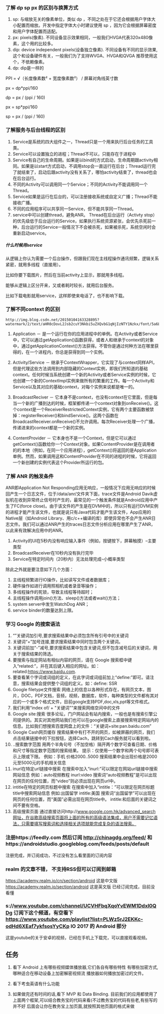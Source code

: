 ### 了解 dp sp px 的区别与换算方式

1. sp: 与缩放无关的像素单位，类似 dp ，不同之处在于它还会根据用户字体大小配置而缩放。开发中指定字体大小时建议使用 sp ，因为它会根据屏幕密度和用户字体配置而适配。
2.  px: pixels(像素). 不同设备显示效果相同，一般我们HVGA代表320x480像素，这个用的比较多。
3.  dip: device independent pixels(设备独立像素). 不同设备有不同的显示效果,这个和设备硬件有关，一般我们为了支持WVGA、HVGA和QVGA 推荐使用这个，不依赖像素。 
4.  dp: dip是一样的
     
PPI = √（长度像素数² + 宽度像素数²） / 屏幕对角线英寸数
     
px = dp*ppi/160
     
dp = px / (ppi / 160)

px = sp*ppi/160

sp = px / (ppi / 160)


### 了解服务与后台线程的区别

1.  Service是系统的四大组件之一，Thread只是一个用来执行后台任务的工具类。
2.  Service可以设置独立的进程；Thread不可以，只能存在于进程中
3.  Service有自己的生命周期。如果是以bind的方式启动，生命周期跟activity相同。如果是以start方式启动，不调用stop会一直运行在后台；Thread运行完了就结束了，启动后跟activity没有关系了，哪怕activity结束了，thread也会在后台运行。
4.  不同的Activity可以调用同一个Service；不同的Activity不能调用同一个Thread。
5.  Service如果是运行在后台的，可以注册接收系统或自定义广播；Thread不能接收广播。
6.  不同的应用程序可以共享同一Service，但不能共享同一Thread。
7.  service中可以创建thread，避免ANR。
Thread在后台运行（Activty stop）的优先级低于后台运行的Service，如果执行系统资源紧张，会优先杀死前一种，后台运行的Service一般情况下不会被杀死，如果被杀死，系统空闲时会重新启动service。


#####  什么时候用service

从逻辑上你认为需要一个后台操作，但跟我们现在主线程操作通讯频繁，逻辑关系紧密，就用多线程（直接用）。

比如你要下载图片，然后在当前activity上显示，那就用多线程。

能够从逻辑上区分开来，又或者耗时较长，就用后台服务。

比如下载电影就用service，这样即使来电话了，也不影响下载。


### 了解不同context 的区别

    http://img.blog.csdn.net/20150104163328895?watermark/2/text/aHR0cDovL2Jsb2cuY3Nkbi5uZXQvbG1qNjIzNTY1Nzkx/font/5a6L5L2T/fontsize/400/fill/I0JBQkFCMA==/dissolve/70/gravity/Center
    
1. Application － 是一个运行在你的应用进程中的单例。在Activity或者Service中，它可以通过getApplication()函数获得，或者人和继承于context的对象中，通过getApplicationContext()方法获得。不管你是通过何种方法在哪里获得的，在一个进程内，你总是获得到同一个实例。

2. Activity/Service －
继承于ContextWrapper，它实现了与context同样API，但是代理这些方法调用到内部隐藏的Context实例，即我们所知道的基础context。任何时候当系统创建一个新的Activity或者Service实例的时候，它也创建一个新的ContextImpl实例来做所有的繁重的工作。每一个Activity和Service以及其对应的基础context，对每个实例来说都是唯一的。

3. BroadcastReciver － 它本身不是context，也没有context在它里面，但是每当一个新的广播到达的时候，框架都传递一个context对象到onReceive()。这个context是一个ReceiverRestrictedContext实例，它有两个主要函数被禁掉：registerReceiver()和bindService()。这两个函数在BroadcastReceiver.onReceive()不允许调用。每次Receiver处理一个广播，传递进来的context都是一个新的实例。

4. ContentProvider － 它本身也不是一个Context，但是它可以通过getContext()函数给你一个Context对象。如果ContentProvider是在调用者的的本地（例如，在同一个应用进程），getContext()将返回的是Application单例。然而，如果调用这和ContentProvider在不同的进程的时候，它将返回一个新创建的实例代表这个Provider所运行的包。

### 了解 ANR 的触发条件

 ANR即Application Not
Responding应用无响应，一般情况下应用无响应的时候回产生一个日志文件，位于/data/anr/文件夹下面，trace文件是Android Davik虚拟机在收到异常终止信号时产生的，最常见的一个触发条件就是Android应用中产生了FC(force close)。由于该文件的产生是在DVM中的，所以只有运行DVM实例的进程才能产生该文件，也就是说只有Java代码才能产生该文件，App应用的Native层（如Android Library、用c/c++编译的库）即使异常也不会产生ANR日志文件。我们可以通过ANR产生的traces日志文件分析应用在哪里产生了ANR，以此来有效解决应用中的ANR。

1. Activity的UI在5秒内没有响应输入事件（例如，按键按下，屏幕触摸）–主要类型
2. BroadcastReceiver在10秒内没有执行完毕
3. Service在特定时间内（20秒内）无法处理完成–小概率类型

除此之外就是要注意如下几个方面：
1. 主线程频繁进行IO操作，比如读写文件或者数据库；
2. 硬件操作如进行调用照相机或者录音等操作；
3. 多线程操作的死锁，导致主线程等待超时；
4. 主线程操作调用join()方法、sleep()方法或者wait()方法；
5. system server中发生WatchDog ANR；
6. service binder的数量达到上限。

### 学习 Google 的搜索语法    

1. “”关键词加引号,要求搜索结果中必须包含所有引号中的关键词
2. 关键词“+”加号连接,要求搜索结果中同时包含两个关键词。
3. 关键词前加“-”减号,要求搜索结果中包含关键词,但不包含减号后的关键词，用关于搜索结果的筛选。
4. 要搜索与指定网站有相似内容的网页，请在 Google 搜索框中键入“related:”，并在其后键入相应的网址。如：related:https://www.baidu.com.
5. 要查看某个字词或词组的定义，在此字词或词组前加上“define:”即可。请注意，搜索结果会提供整个词组的定义。如：define: SSR
6. Google filetype文件搜索
网络上的信息以各种形式存在，有网页文本，图片，DOC，PDF文档，音频，视频，数据库，软件，每种类型的文件都有其对应的一个或多个格式文件，目前google支持PDF,doc,xls,ppt等文件格式。
7. 我们利用“index of/ + "关键词"”来搜索网络空间中的文件
8. Google site:搜索
很多论坛，门户网站会有站内搜索，一般也是有搜索引擎公司提供的。其实对其他网站我们也可以在google搜索上直接搜索特定网站内的信息。比如我们想搜索百度网盘上的文件：“关键词+site:pan.baidu.com”
9. Google Cash网页缓存
搜索结果中有打不开的网页，如被屏蔽的网页，我们点击结果链接中的下拉按钮，选择Cach，跳转到Cach服务就可以看到啦。
10. ..搜索数字范围
用两个半角句号（不加空格）隔开两个数字可查看日期、价格和尺寸等指定数字范围的搜索结果。
提示：仅使用一个数字和两个句号即可表示上限或下限。
例如：手机 价格2000..5000 搜索结果中会出现价格是2000元至5000元的手机相关信息 
11. inurl在特定url链接中搜索
在搜索中加入“inurl:”可以限定在网站url链接中搜索网站信息
例如：auto视频教程 inurl:video
搜索词“auto视频教程”是可以出现在网页的任何位置，而“video”则必须出现在网页url中。
12. intitle在特定的网页标题中搜索
在搜索中加入“intitle：”可以限定在网页标题title中搜索网站信息
例如:出国留学 intitle:美国
搜索词“出国留学”可以出现在网页的任何位置，而“美国”必需出现在网页title中。
intitle:和后面的关键词之间不要有空格。
13. 高级搜索页面
通过直接访问http://www.google.com.hk/advanced_search网址，在谷歌高级搜索页面将上面的所有的高级语法集成，用户不需要记忆语法，只需要填写搜索词和选择相关选项就能完成复杂的语法搜索。

###  注册https://feedly.com 然后订阅 http://chinagdg.org/feed/ 和https://androidstudio.googleblog.com/feeds/posts/default
注册完成，并订阅成功，不过没有怎么看里面的订阅内容

### realm 的文章不错， 不支持RSS但可以订阅到邮箱
https://academy.realm.io/cn/section/android 这是中文版
https://academy.realm.io/section/android 这是英文版
已经订阅完成，目前没看懂

### s://www.youtube.com/channel/UCVHFbqXqoYvEWM1Ddxl0QDg 订阅下这个频道，有空看下 https://www.youtube.com/playlist?list=PLWz5rJ2EKKc-odHd6XEaf7ykfsosYyCKp IO 2017 的 Android 部分
这是youtube的关于安卓的视频，已经在手机上下载完，可以直接观看视频。



## 任务
1. 看下 Android 上有哪些视频媒体播放器,它们各自有哪些特性
有哪些加密方式,哪种适合在移动设备上加密解密视频流
播放器如何播放加密过的文件。


2. 看下考虫英语有什么功能
3. 如果做完还有时间的话,看下 MVP 和 Data Binding.
目前我们的应用都使用了上面两个框架,可以结合教务宝的代码来看(不过教务宝的代码有些老,有些写的并不好
后面会让你在教务宝上加页面,就按照其他页面的格式来做


